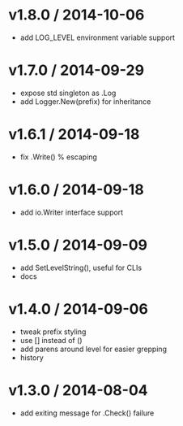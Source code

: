 
v1.8.0 / 2014-10-06
==================

 * add LOG_LEVEL environment variable support

v1.7.0 / 2014-09-29
==================

 * expose std singleton as .Log
 * add Logger.New(prefix) for inheritance

v1.6.1 / 2014-09-18
==================

 * fix .Write() % escaping

v1.6.0 / 2014-09-18
==================

 * add io.Writer interface support

v1.5.0 / 2014-09-09
==================

 * add SetLevelString(), useful for CLIs
 * docs

v1.4.0 / 2014-09-06
==================

 * tweak prefix styling
 * use [] instead of ()
 * add parens around level for easier grepping
 * history

v1.3.0 / 2014-08-04
==================

 * add exiting message for .Check() failure
